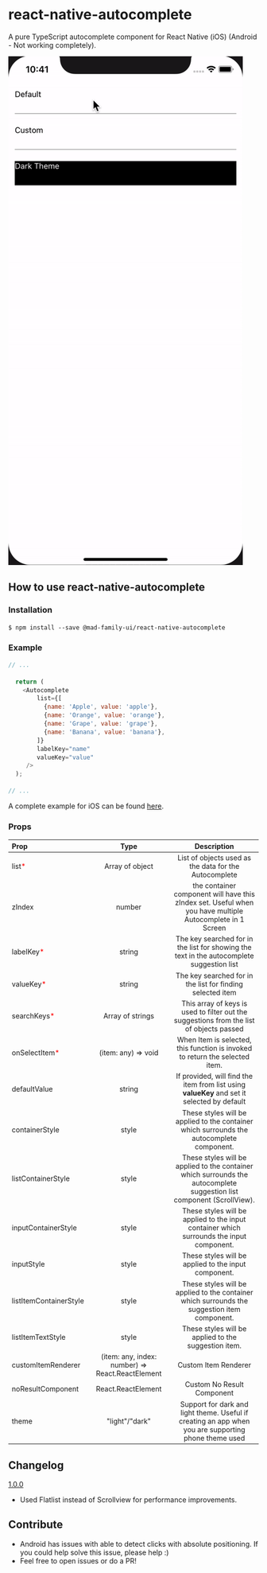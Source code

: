 # react-native-autocomplete

A pure TypeScript autocomplete component for React Native (iOS) (Android - Not working completely).

![Autocomplete Example](https://github.com/abhigupta92/react-native-autocomplete/blob/main/example_ios.gif)

## How to use react-native-autocomplete

### Installation

```shell
$ npm install --save @mad-family-ui/react-native-autocomplete
```

### Example

```javascript
// ...

  return (
    <Autocomplete
        list={[
          {name: 'Apple', value: 'apple'},
          {name: 'Orange', value: 'orange'},
          {name: 'Grape', value: 'grape'},
          {name: 'Banana', value: 'banana'},
        ]}
        labelKey="name"
        valueKey="value"
     />
  );

// ...
```

A complete example for iOS can be found [here](https://github.com/abhigupta92/react-native-autocomplete).

### Props
| Prop | Type | Description |
| :------------ |:---------------:| :-----:|
list<span style="color:red;">*</span> | Array of object | List of objects used as the data for the Autocomplete |
| zIndex | number | the container component will have this zIndex set. Useful when you have multiple Autocomplete in 1 Screen |
| labelKey<span style="color:red;">*</span> | string | The key searched for in the list for showing the text in the autocomplete suggestion list |
| valueKey<span style="color:red;">*</span> | string | The key searched for in the list for finding selected item |
| searchKeys<span style="color:red;">*</span> | Array of strings | This array of keys is used to filter out the suggestions from the list of objects passed
| onSelectItem<span style="color:red;">*</span> | (item: any) => void | When Item is selected, this function is invoked to return the selected item.
| defaultValue | string | If provided, will find the item from list using **valueKey** and set it selected by default
| containerStyle | style | These styles will be applied to the container which surrounds the autocomplete component. |
| listContainerStyle | style | These styles will be applied to the container which surrounds the autocomplete suggestion list component (ScrollView). |
| inputContainerStyle | style | These styles will be applied to the input container which surrounds the input component. |
| inputStyle | style | These styles will be applied to the input component. |
| listItemContainerStyle | style | These styles will be applied to the container which surrounds the suggestion item component. |
| listItemTextStyle | style | These styles will be applied to the suggestion item. |
| customItemRenderer | (item: any, index: number) => React.ReactElement | Custom Item Renderer |
| noResultComponent | React.ReactElement | Custom No Result Component |
| theme | "light"/"dark" | Support for dark and light theme. Useful if creating an app when you are supporting phone theme used |

## Changelog

<u>1.0.0</u>
- Used Flatlist instead of Scrollview for performance improvements.

    
## Contribute
- Android has issues with able to detect clicks with absolute positioning. If you could help solve this issue, please help :)
- Feel free to open issues or do a PR!
